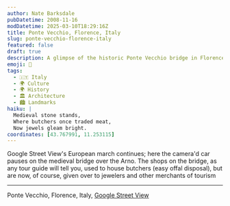 ```yaml
---
author: Nate Barksdale
pubDatetime: 2008-11-16
modDatetime: 2025-03-10T18:29:16Z
title: Ponte Vecchio, Florence, Italy
slug: ponte-vecchio-florence-italy
featured: false
draft: true
description: A glimpse of the historic Ponte Vecchio bridge in Florence, Italy, where ancient butchers' shops have transformed into vibrant tourist boutiques.
emoji: 🌉
tags:
  - 🇮🇹 Italy
  - 🌍 Culture
  - 🌍 History
  - 🏛️ Architecture
  - 🏙️ Landmarks
haiku: |
  Medieval stone stands,  
  Where butchers once traded meat,  
  Now jewels gleam bright.
coordinates: [43.767991, 11.253115]
---
```


Google Street View's European march continues; here the camera'd car pauses on the medieval bridge over the Arno. The shops on the bridge, as any tour guide will tell you, used to house butchers (easy offal disposal), but are now, of course, given over to jewelers and other merchants of tourism

---

Ponte Vecchio, Florence, Italy, [Google Street View](http://maps.google.com/maps?hl=en&client=firefox-a&ie=UTF8&ll=43.777229,11.248369&spn=0.04995,0.122738&z=14&layer=c&cbll=43.767991,11.253115&panoid=0Vg5p4ODR7Fl48iGd-b7DQ&cbp=1,68.7018590154519,,0,-1.5320773792098774)
